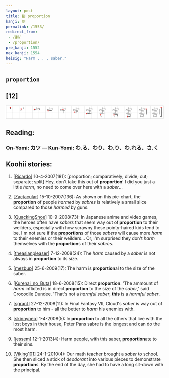 ```yaml
---
layout: post
title: 割 proportion
kanji: 割
permalink: /1553/
redirect_from:
 - /割/
 - /proportion/
pre_kanji: 1552
nex_kanji: 1554
heisig: "Harm . . . saber."
---
```


## `proportion`

## [12]

<div class="stroke"><img src="../images/E589B2.png" /></div>

## Reading:

### On-Yomi: カツ &mdash; Kun-Yomi: わ.る、わり、わ.り、わ.れる、さ.く

## Koohii stories:

1) [<a href="http://kanji.koohii.com/profile/Ricardo">Ricardo</a>] 10-4-2007(181): [proportion; comparatively; divide; cut; separate; split] Hey, don&#039;t take this out of <strong>proportion</strong>! I did you just a little <em>harm</em>, no need to come over here with a <em>saber</em>... 

2) [<a href="http://kanji.koohii.com/profile/Zactacular">Zactacular</a>] 15-10-2007(136): As shown on this pie-chart, the<strong> proportion</strong> of people <em>harmed</em> by <em>sabres</em> is relatively a small slice compared to those <em>harmed</em> by guns. 

3) [<a href="http://kanji.koohii.com/profile/QuackingShoe">QuackingShoe</a>] 10-9-2008(73): In Japanese anime and video games, the heroes often have <em>sabers</em> that seem way out of<strong> proportion</strong> to their weilders, especially with how scrawny these pointy-haired kids tend to be. I&#039;m not sure if the<strong> proportion</strong>s of those <em>sabers</em> will cause more <em>harm</em> to their enemies or their weilders... Or, I&#039;m surprised they don&#039;t <em>harm</em> themselves with the<strong> proportion</strong>s of their <em>sabres</em>. 

4) [<a href="http://kanji.koohii.com/profile/theasianpleaser">theasianpleaser</a>] 7-12-2008(24): The <em>harm</em> caused by a <em>saber</em> is not always in<strong> proportion</strong> to its size. 

5) [<a href="http://kanji.koohii.com/profile/mezbup">mezbup</a>] 25-6-2009(17): The harm is<strong> proportion</strong>al to the size of the saber. 

6) [<a href="http://kanji.koohii.com/profile/Kurenai_no_Buta">Kurenai_no_Buta</a>] 18-6-2008(15): Direct<strong> proportion</strong>. &#039;The ammount of <em>harm</em> inflicted is in direct<strong> proportion</strong> to the size of the <em>saber</em>,&#039; said Crocodile Dundee. &#039;That&#039;s not a <em>harmful</em> <em>saber</em>, <strong>this</strong> is a <em>harmful</em> <em>saber</em>. 

7) [<a href="http://kanji.koohii.com/profile/sgrant">sgrant</a>] 27-12-2008(11): In Final Fantasy VII, Cloud&#039;s <em>saber</em> is way out of<strong> proportion</strong> to him - all the better to <em>harm</em> his enemies with. 

8) [<a href="http://kanji.koohii.com/profile/skinnyneo">skinnyneo</a>] 1-4-2008(5): In<strong> proportion</strong> to all the others that live with the lost boys in their house, Peter Pans sabre is the longest and can do the most harm. 

9) [<a href="http://kanji.koohii.com/profile/jessem">jessem</a>] 12-1-2013(4): Harm people, with this saber,<strong> proportion</strong>ate to their sins. 

10) [<a href="http://kanji.koohii.com/profile/Viking101">Viking101</a>] 24-1-2010(4): Our math teacher brought a <em>saber</em> to school. She then sliced a stick of <em>deodorant</em> into various pieces to demonstrate<strong> proportion</strong>s. By the end of the day, she had to have a long sit-down with the principal. 
